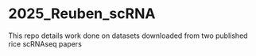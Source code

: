 # 2025_Reuben_scRNA
This repo details work done on datasets downloaded from two published rice scRNAseq papers

